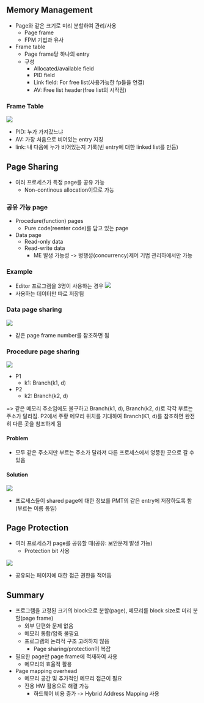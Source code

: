 ## Memory Management
- Page와 같은 크기로 미리 분할하여 관리/사용
  - Page frame
  - FPM 기법과 유사
- Frame table
  - Page frame당 하나의 entry
  - 구성
    - Allocated/available field
    - PID field
    - Link field: For free list(사용가능한 fp들을 연결)
    - AV: Free list header(free list의 시작점)
### Frame Table
![](https://images.velog.io/images/langssi/post/33a51696-a713-4fb5-be09-b2be0d415b1b/image.png)
- PID: 누가 가져갔느냐
- AV: 가장 처음으로 비어있는 entry 지칭
- link: 내 다음에 누가 비어있는지 기록(빈 entry에 대한 linked list를 만듬)

## Page Sharing
- 여러 프로세스가 특정 page를 공유 가능
  - Non-continous allocation이므로 가능
### 공유 가능 page
- Procedure(function) pages
  - Pure code(reenter code)를 담고 있는 page
- Data page
  - Read-only data
  - Read-write data
     - ME 발생 가능성 -> 병행성(concurrency)제어 기법 관리하에서만 가능
### Example
- Editor 프로그램을 3명이 사용하는 경우
![](https://images.velog.io/images/langssi/post/9caf8759-d306-4518-9eaa-4313a642caac/image.png)
- 사용하는 데이터만 따로 저장됨

### Data page sharing
![](https://images.velog.io/images/langssi/post/af42ada3-3b6c-4020-bfd0-f76514f72c3d/image.png)
- 같은 page frame number를 참조하면 됨

### Procedure page sharing
![](https://images.velog.io/images/langssi/post/beb47879-212d-4722-ab6d-cda9adefa8f8/image.png)
- P1
  - k1: Branch(k1, d)
- P2
  - k2: Branch(k2, d)
  
=> 같은 메모리 주소임에도 불구하고 Branch(k1, d), Branch(k2, d)로 각각 부르는 주소가 달라짐. P2에서 주황 메모리 위치를 기대하여 Branch(K1, d)를 참조하면 완전히 다른 곳을 참조하게 됨
#### Problem
  - 모두 같은 주소지만 부르는 주소가 달라져 다른 프로세스에서 엉뚱한 곳으로 갈 수 있음

#### Solution
  ![](https://images.velog.io/images/langssi/post/000c7a13-4379-4c6c-84eb-31fd02a03f6a/image.png)
  - 프로세스들이 shared page에 대한 정보를 PMT의 같은 entry에 저장하도록 함(부르는 이름 통일)
  
## Page Protection
- 여러 프로세스가 page를 공유할 때(공유: 보안문제 발생 가능)
  - Protection bit 사용


![](https://images.velog.io/images/langssi/post/ab2320a2-c1ce-48eb-a147-dc0220dfe5bb/image.png)
- 공유되는 페이지에 대한 접근 권한을 적어둠

## Summary
- 프로그램을 고정된 크기의 block으로 분할(page), 메모리를 block size로 미리 분할(page frame)
  - 외부 단편화 문제 없음
  - 메모리 통합/압축 불필요
  - 프로그램의 논리적 구조 고려하지 않음 
    - Page sharing/protection이 복잡
- 필요한 page만 page frame에 적재하여 사용
  - 메모리의 효율적 활용
- Page mapping overhead
  - 메모리 공간 및 추가적인 메모리 접근이 필요
  - 전용 HW 활용으로 해결 가능
    - 하드웨어 비용 증가 -> Hybrid Address Mapping 사용
  
